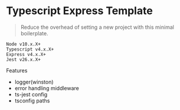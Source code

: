# Typescript Express Template

> Reduce the overhead of setting a new project with this minimal boilerplate.

```
Node v10.x.X+
Typescript v4.x.X+
Express v4.x.X+
Jest v26.x.X+
```

Features 
   - logger(winston)
   - error handling middleware
   - ts-jest config
   - tsconfig paths